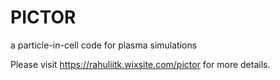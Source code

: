 

 # PICTOR
 a particle-in-cell code for plasma simulations
 
 Please visit https://rahuliitk.wixsite.com/pictor for more details. 

 
 
